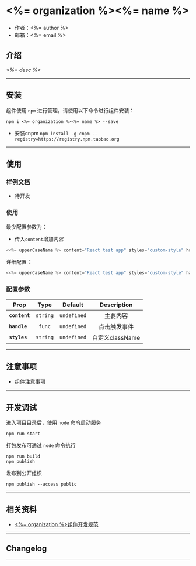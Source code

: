 # <%= organization %><%= name %>

* 作者：<%= author %>
* 邮箱：<%= email %>

## 介绍

_<%= desc %>_

---

## 安装

组件使用 `npm` 进行管理，请使用以下命令进行组件安装：

```
npm i <%= organization %><%= name %> --save
```

- 安装cnpm `npm install -g cnpm --registry=https://registry.npm.taobao.org`

---

## 使用

### 样例文档

- 待开发

### 使用
最少配置参数为：
- 传入`content`增加内容

```jsx
<<%= upperCaseName %> content="React test app" styles="custom-style" handle={() => console.log("React test app")} />

```
详细配置：

```jsx
<<%= upperCaseName %> content="React test app" styles="custom-style" handle={() => console.log("React test app")} />
```
### 配置参数

| Prop | Type | Default | Description |
| ---- |:----:|:-------:| :----------:|
| **`content`** | `string` | `undefined` | 主要内容 |
| **`handle`** | `func` | `undefined` | 点击触发事件 |
| **`styles`** | `string` | `undefined` | 自定义className |

---

## 注意事项

- 组件注意事项

---

## 开发调试

进入项目目录后，使用 `node` 命令启动服务

```
npm run start
```

打包发布可通过 `node` 命令执行

```
npm run build
npm publish
```
发布到公开组织

```
npm publish --access public
```

---

## 相关资料

* [<%= organization %>组件开发规范](http://)

---

## Changelog

---
